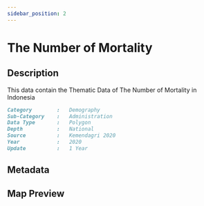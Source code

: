 ```yaml
---
sidebar_position: 2
---
```


# The Number of Mortality

## Description

This data contain the Thematic Data of The Number of Mortality in Indonesia

```md title="The Number of Mortality"{1-7}
Category        :   Demography
Sub-Category    :   Administration
Data Type       :   Polygon
Depth           :   National
Source          :   Kemendagri 2020
Year            :   2020
Update          :   1 Year
```

## Metadata

## Map Preview